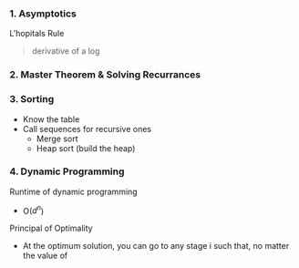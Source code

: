 
### 1. Asymptotics
L'hopitals Rule
> derivative of a log


### 2. Master Theorem & Solving Recurrances

### 3. Sorting
- Know the table
- Call sequences for recursive ones
	- Merge sort
	- Heap sort (build the heap)

### 4. Dynamic Programming
Runtime of dynamic programming
- O($d^n$)

Principal of Optimality
- At the optimum solution, you can go to any stage i such that, no matter the value of 
